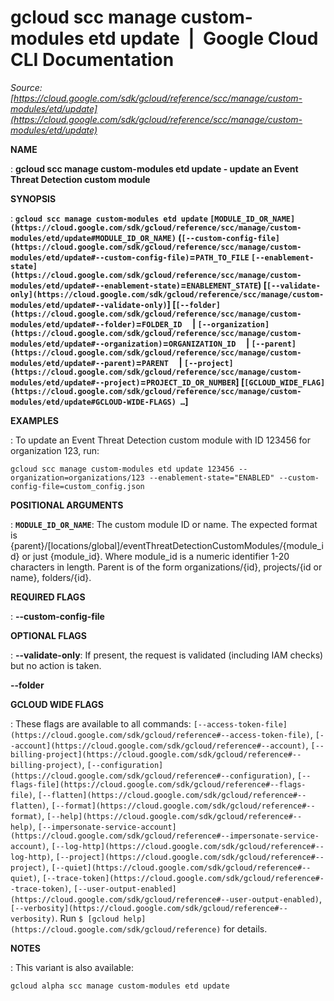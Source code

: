 # gcloud scc manage custom-modules etd update  |  Google Cloud CLI Documentation

*Source: [https://cloud.google.com/sdk/gcloud/reference/scc/manage/custom-modules/etd/update](https://cloud.google.com/sdk/gcloud/reference/scc/manage/custom-modules/etd/update)*

**NAME**

: **gcloud scc manage custom-modules etd update - update an Event Threat Detection custom module**

**SYNOPSIS**

: **`gcloud scc manage custom-modules etd update` `[MODULE_ID_OR_NAME](https://cloud.google.com/sdk/gcloud/reference/scc/manage/custom-modules/etd/update#MODULE_ID_OR_NAME)` (`[--custom-config-file](https://cloud.google.com/sdk/gcloud/reference/scc/manage/custom-modules/etd/update#--custom-config-file)`=`PATH_TO_FILE` `[--enablement-state](https://cloud.google.com/sdk/gcloud/reference/scc/manage/custom-modules/etd/update#--enablement-state)`=`ENABLEMENT_STATE`) [`[--validate-only](https://cloud.google.com/sdk/gcloud/reference/scc/manage/custom-modules/etd/update#--validate-only)`] [`[--folder](https://cloud.google.com/sdk/gcloud/reference/scc/manage/custom-modules/etd/update#--folder)`=`FOLDER_ID`     | `[--organization](https://cloud.google.com/sdk/gcloud/reference/scc/manage/custom-modules/etd/update#--organization)`=`ORGANIZATION_ID`     | `[--parent](https://cloud.google.com/sdk/gcloud/reference/scc/manage/custom-modules/etd/update#--parent)`=`PARENT`     | `[--project](https://cloud.google.com/sdk/gcloud/reference/scc/manage/custom-modules/etd/update#--project)`=`PROJECT_ID_OR_NUMBER`] [`[GCLOUD_WIDE_FLAG](https://cloud.google.com/sdk/gcloud/reference/scc/manage/custom-modules/etd/update#GCLOUD-WIDE-FLAGS) …`]**

**EXAMPLES**

: To update an Event Threat Detection custom module with ID 123456 for
organization 123, run:

```
gcloud scc manage custom-modules etd update 123456 --organization=organizations/123 --enablement-state="ENABLED" --custom-config-file=custom_config.json
```

**POSITIONAL ARGUMENTS**

: **`MODULE_ID_OR_NAME`**:
The custom module ID or name. The expected format is
{parent}/[locations/global]/eventThreatDetectionCustomModules/{module_id} or
just {module_id}. Where module_id is a numeric identifier 1-20 characters in
length. Parent is of the form organizations/{id}, projects/{id or name},
folders/{id}.

**REQUIRED FLAGS**

: **--custom-config-file**

**OPTIONAL FLAGS**

: **--validate-only**:
If present, the request is validated (including IAM checks) but no action is
taken.

**--folder**

**GCLOUD WIDE FLAGS**

: These flags are available to all commands: `[--access-token-file](https://cloud.google.com/sdk/gcloud/reference#--access-token-file)`,
`[--account](https://cloud.google.com/sdk/gcloud/reference#--account)`, `[--billing-project](https://cloud.google.com/sdk/gcloud/reference#--billing-project)`,
`[--configuration](https://cloud.google.com/sdk/gcloud/reference#--configuration)`,
`[--flags-file](https://cloud.google.com/sdk/gcloud/reference#--flags-file)`,
`[--flatten](https://cloud.google.com/sdk/gcloud/reference#--flatten)`, `[--format](https://cloud.google.com/sdk/gcloud/reference#--format)`, `[--help](https://cloud.google.com/sdk/gcloud/reference#--help)`, `[--impersonate-service-account](https://cloud.google.com/sdk/gcloud/reference#--impersonate-service-account)`,
`[--log-http](https://cloud.google.com/sdk/gcloud/reference#--log-http)`,
`[--project](https://cloud.google.com/sdk/gcloud/reference#--project)`, `[--quiet](https://cloud.google.com/sdk/gcloud/reference#--quiet)`, `[--trace-token](https://cloud.google.com/sdk/gcloud/reference#--trace-token)`, `[--user-output-enabled](https://cloud.google.com/sdk/gcloud/reference#--user-output-enabled)`,
`[--verbosity](https://cloud.google.com/sdk/gcloud/reference#--verbosity)`.
Run `$ [gcloud help](https://cloud.google.com/sdk/gcloud/reference)` for details.

**NOTES**

: This variant is also available:

```
gcloud alpha scc manage custom-modules etd update
```